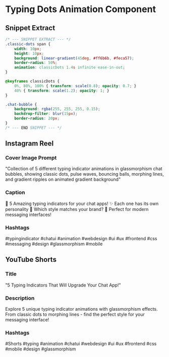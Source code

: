 # Typing Dots Animation Component

## Snippet Extract
```css
/* --- SNIPPET EXTRACT --- */
.classic-dots span {
    width: 10px;
    height: 10px;
    background: linear-gradient(45deg, #ff6b6b, #feca57);
    border-radius: 50%;
    animation: classicDots 1.4s infinite ease-in-out;
}

@keyframes classicDots {
    0%, 80%, 100% { transform: scale(0.8); opacity: 0.7; }
    40% { transform: scale(1.2); opacity: 1; }
}

.chat-bubble {
    background: rgba(255, 255, 255, 0.15);
    backdrop-filter: blur(15px);
    border-radius: 20px;
}
/* --- END SNIPPET --- */
```

## Instagram Reel

### Cover Image Prompt
"Collection of 5 different typing indicator animations in glassmorphism chat bubbles, showing classic dots, pulse waves, bouncing balls, morphing lines, and gradient ripples on animated gradient background"

### Caption
💬 5 Amazing typing indicators for your chat apps!
✨ Each one has its own personality
🎨 Which style matches your brand?
📱 Perfect for modern messaging interfaces!

### Hashtags
#typingindicator #chatui #animation #webdesign #ui #ux #frontend #css #messaging #design #glassmorphism #mobile

## YouTube Shorts

### Title
"5 Typing Indicators That Will Upgrade Your Chat App!"

### Description
Explore 5 unique typing indicator animations with glassmorphism effects. From classic dots to morphing lines - find the perfect style for your messaging interface!

### Hashtags
#Shorts #typing #animation #chatui #webdesign #ui #ux #frontend #css #mobile #design #glassmorphism